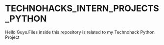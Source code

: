 # TECHNOHACKS_INTERN_PROJECTS_PYTHON
Hello Guys.Files inside this repository is related to my Technohack Python Project
